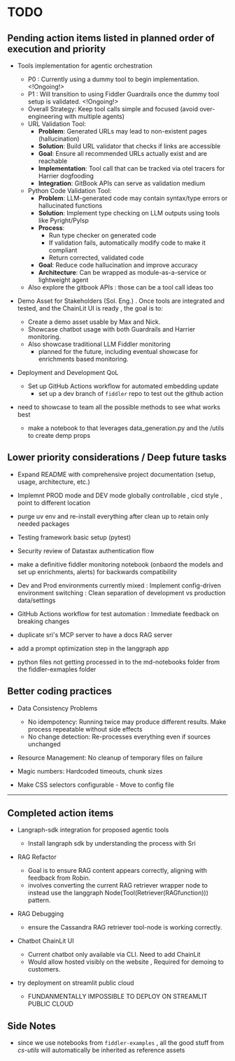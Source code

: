 # TODO

## Pending action items listed in planned order of execution and priority

- Tools implementation for agentic orchestration
  - P0 : Currently using a dummy tool to begin implementation. <!Ongoing!>
  - P1 : Will transition to using Fiddler Guardrails once the dummy tool setup is validated. <!Ongoing!>
  - Overall Strategy: Keep tool calls simple and focused (avoid over-engineering with multiple agents)
  - URL Validation Tool:
    - **Problem**: Generated URLs may lead to non-existent pages (hallucination)
    - **Solution**: Build URL validator that checks if links are accessible
    - **Goal**: Ensure all recommended URLs actually exist and are reachable
    - **Implementation**: Tool call that can be tracked via otel tracers for Harrier dogfooding
    - **Integration**: GitBook APIs can serve as validation medium
  - Python Code Validation Tool:
    - **Problem**: LLM-generated code may contain syntax/type errors or hallucinated functions
    - **Solution**: Implement type checking on LLM outputs using tools like Pyright/Pylsp
    - **Process**:
      - Run type checker on generated code
      - If validation fails, automatically modify code to make it compliant
      - Return corrected, validated code
    - **Goal**: Reduce code hallucination and improve accuracy
    - **Architecture**: Can be wrapped as module-as-a-service or lightweight agent
  - Also explore the gitbook APIs : those can be a tool call ideas too

- Demo Asset for Stakeholders (Sol. Eng.) . Once tools are integrated and tested, and the ChainLit UI is ready , the goal is to:
  - Create a demo asset usable by Max and Nick.
  - Showcase chatbot usage with both Guardrails and Harrier monitoring.
  - Also showcase traditional LLM Fiddler monitoring
    - planned for the future, including eventual showcase for enrichments based monitoring.

- Deployment and Development QoL
  - Set up GitHub Actions workflow for automated embedding update
    - set up a dev branch of `fiddler` repo to test out the github action

- need to showcase to team all the possible methods to see what works best
  - make a notebook to that leverages data_generation.py and the /utils to create demp props

## Lower priority considerations / Deep future tasks

- Expand README with comprehensive project documentation (setup, usage, architecture, etc.)
- Implemnt PROD mode and DEV mode globally controllable , cicd style , point to different location
- purge uv env and re-install everything after clean up to retain only needed packages
- Testing framework basic setup (pytest)
- Security review of Datastax authentication flow
- make a definitive fiddler monitoring notebook (onbaord the models and set up enrichments, alerts) for backwards compatibility
- Dev and Prod environments currently mixed : Implement config-driven environment switching : Clean separation of development vs production data/settings
- GitHub Actions workflow for test automation : Immediate feedback on breaking changes
- duplicate sri's MCP server to have a docs RAG server

- add a prompt optimization step in the langgraph app

- python files not getting processed in to the md-notebooks folder from the fiddler-exmaples folder

## Better coding practices

- Data Consistency Problems
  - No idempotency: Running twice may produce different results. Make process repeatable without side effects
  - No change detection: Re-processes everything even if sources unchanged

- Resource Management:  No cleanup of temporary files on failure
- Magic numbers: Hardcoded timeouts, chunk sizes
- Make CSS selectors configurable - Move to config file

---

## Completed action items

- Langraph-sdk integration for proposed agentic tools
  - Install langraph sdk by understanding the process with Sri

- RAG Refactor
  - Goal is to ensure RAG content appears correctly, aligning with feedback from Robin.
  - involves converting the current RAG retriever wrapper node to instead use the langgraph Node(Tool(Retriever(RAGfunction))) pattern.

- RAG Debugging
  - ensure the Cassandra RAG retriever tool-node is working correctly.

- Chatbot ChainLit UI
  - Current chatbot only available via CLI. Need to add ChainLit
  - Would allow hosted visibly on the website , Required for demoing to customers.

- try deployment on streamlit public cloud
  - FUNDANMENTALLY IMPOSSIBLE TO DEPLOY ON STREAMLIT PUBLIC CLOUD


## Side Notes

- since we use notebooks from `fiddler-examples` , all the good stuff from *cs-utils* will automatically be inherited as reference assets
